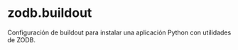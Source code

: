 zodb.buildout
=============

Configuración de buildout para instalar una aplicación Python con utilidades de ZODB.
